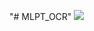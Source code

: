 "# MLPT_OCR" 
[![](https://jitpack.io/v/cecepagustian31/MLPT_OCR.svg)](https://jitpack.io/#cecepagustian31/MLPT_OCR)